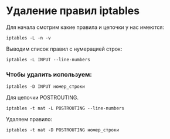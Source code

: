 # Удаление правил iptables
Для начала смотрим какие правила и цепочки у нас имеются:
```
iptables -L -n -v
```
Выводим список правил с нумерацией строк:
```
iptables -L INPUT --line-numbers
```
### Чтобы удалить используем:
```
iptables -D INPUT номер_строки
```

Для цепочки  POSTROUTING.
```
iptables -t nat -L POSTROUTING --line-numbers
```
Удаляем правило:

```
iptables -t nat -D POSTROUTING номер_строки
```